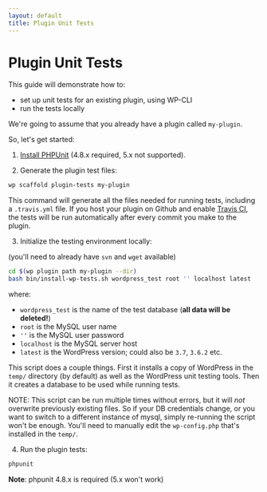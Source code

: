 ```yaml
---
layout: default
title: Plugin Unit Tests
---
```


# Plugin Unit Tests

This guide will demonstrate how to:

* set up unit tests for an existing plugin, using WP-CLI
* run the tests locally

We're going to assume that you already have a plugin called `my-plugin`.

So, let's get started:

1) [Install PHPUnit](https://github.com/sebastianbergmann/phpunit#installation) (4.8.x required, 5.x not supported).

2) Generate the plugin test files:

```bash
wp scaffold plugin-tests my-plugin
```

This command will generate all the files needed for running tests, including a `.travis.yml` file. If you host your plugin on Github and enable [Travis CI](http://about.travis-ci.org), the tests will be run automatically after every commit you make to the plugin.

3) Initialize the testing environment locally:

(you'll need to already have `svn` and `wget` available)

```bash
cd $(wp plugin path my-plugin --dir)
bash bin/install-wp-tests.sh wordpress_test root '' localhost latest
```

where:

* `wordpress_test` is the name of the test database (**all data will be deleted!**)
* `root` is the MySQL user name
* `''` is the MySQL user password
* `localhost` is the MySQL server host
* `latest` is the WordPress version; could also be `3.7`, `3.6.2` etc.

This script does a couple things. First it installs a copy of WordPress in the `temp/` directory (by default) as well as the WordPress unit testing tools. Then it creates a database to be used while running tests. 

NOTE: This script can be run multiple times without errors, but it will *not* overwrite previously existing files. So if your DB credentials change, or you want to switch to a different instance of mysql, simply re-running the script won't be enough. You'll need to manually edit the `wp-config.php` that's installed in the `temp/`.

4) Run the plugin tests:

```bash
phpunit
```

**Note**: phpunit 4.8.x is required (5.x won't work)